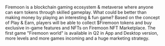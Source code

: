
Firemoon is a blockchain gaming ecosystem & metaverse where anyone can earn tokens through skilled gameplay. What could be better than making money by playing an interesting & fun game? Based on the concept of Play & Earn, players will be able to collect $Firemoon tokens and buy exclusive in-game features and NFTs on Firemoon NFT Marketplace. The first game "Firemoon world" is available in Q2 in App and Desktop version, more levels and more games incoming and a huge marketing strategy.
